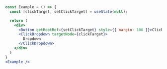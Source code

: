 ```jsx { "props": { "layout": false, "iframe": false } }
const Example = () => {
  const [clickTarget, setClickTarget] = useState(null);

  return (
    <div>
      <Button getRootRef={setClickTarget} style={{ margin: 100 }}>Click</Button>
      <ClickDropdown targetNode={clickTarget}>
        Dropdown
      </ClickDropdown>
    </div>
  )
}
<Example />
```
